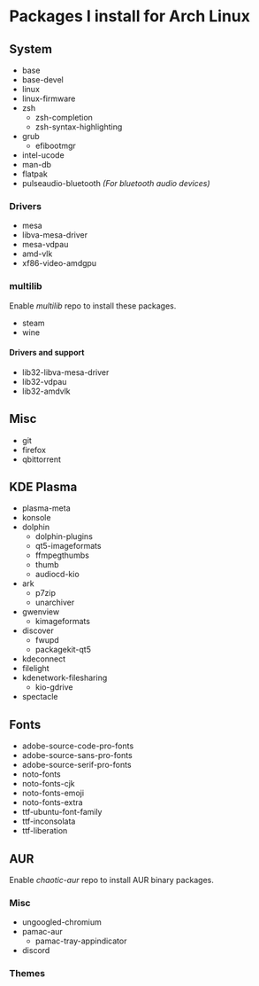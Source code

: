 # Packages I install for Arch Linux

## System

* base
* base-devel
* linux
* linux-firmware
* zsh
  + zsh-completion
  + zsh-syntax-highlighting
* grub
  + efibootmgr
* intel-ucode
* man-db
* flatpak
* pulseaudio-bluetooth *(For bluetooth audio devices)*

### Drivers

* mesa
* libva-mesa-driver
* mesa-vdpau
* amd-vlk
* xf86-video-amdgpu

### multilib

Enable *multilib* repo to install these packages.

* steam
* wine

#### Drivers and support

* lib32-libva-mesa-driver
* lib32-vdpau
* lib32-amdvlk

## Misc

* git
* firefox
* qbittorrent


## KDE Plasma

* plasma-meta
* konsole
* dolphin
  + dolphin-plugins
  + qt5-imageformats
  + ffmpegthumbs
  + thumb
  + audiocd-kio
* ark
  + p7zip
  + unarchiver
* gwenview
  + kimageformats
* discover
  + fwupd
  + packagekit-qt5
* kdeconnect
* filelight
* kdenetwork-filesharing
  + kio-gdrive
* spectacle

## Fonts

* adobe-source-code-pro-fonts
* adobe-source-sans-pro-fonts
* adobe-source-serif-pro-fonts
* noto-fonts
* noto-fonts-cjk
* noto-fonts-emoji
* noto-fonts-extra
* ttf-ubuntu-font-family
* ttf-inconsolata
* ttf-liberation

## AUR

Enable *chaotic-aur* repo to install AUR binary packages.

### Misc

* ungoogled-chromium
* pamac-aur
  + pamac-tray-appindicator
* discord

### Themes

